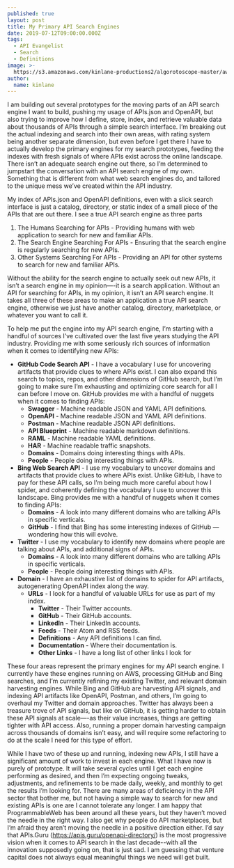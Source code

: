 ```yaml
---
published: true
layout: post
title: My Primary API Search Engines
date: 2019-07-12T09:00:00.000Z
tags:
  - API Evangelist
  - Search
  - Definitions
image: >-
  https://s3.amazonaws.com/kinlane-productions2/algorotoscope-master/aws-s3-stories-crypto-machine-bletchley-copper-circuit.png
author:
  name: kinlane
---
```

I am building out several prototypes for the moving parts of an API search engine I want to build, pushing my usage of APIs.json and OpenAPI, but also trying to improve how I define, store, index, and retrieve valuable data about thousands of APIs through a simple search interface. I’m breaking out the actual indexing and search into their own areas, with rating system being another separate dimension, but even before I get there I have to actually develop the primary engines for my search prototypes, feeding the indexes with fresh signals of where APIs exist across the online landscape. There isn’t an adequate search engine out there, so I’m determined to jumpstart the conversation with an API search engine of my own. Something that is different from what web search engines do, and tailored to the unique mess we’ve created within the API industry.

My index of APIs.json and OpenAPI definitions, even with a slick search interface is just a catalog, directory, or static index of a small piece of the APIs that are out there. I see a true API search engine as three parts

1. The Humans Searching for APIs - Providing humans with web application to search for new and familiar APIs.
2. The Search Engine Searching For APIs - Ensuring that the search engine is regularly searching for new APIs.
3. Other Systems Searching For APIs - Providing an API for other systems to search for new and familiar APIs.

Without the ability for the search engine to actually seek out new APIs, it isn’t a search engine in my opinion—-it is a search application. Without an API for searching for APIs, in my opinion, it isn’t an API search engine. It takes all three of these areas to make an application a true API search engine, otherwise we just have another catalog, directory, marketplace, or whatever you want to call it.

To help me put the engine into my API search engine, I’m starting with a handful of sources I’ve cultivated over the last five years studying the API industry. Providing me with some seriously rich sources of information when it comes to identifying new APIs:

- **GitHub Code Search API** - I have a vocabulary I use for uncovering artifacts that provide clues to where APIs exist. I can also expand this search to topics, repos, and other dimensions of GitHub search, but I’m going to make sure I’m exhausting and optimizing core search for all I can before I move on.  GitHub provides me with a handful of nuggets when it comes to finding APIs:
    - **Swagger** - Machine readable JSON and YAML API definitions.
    - **OpenAPI** - Machine readable JSON and YAML API definitions.
    - **Postman** - Machine readable JSON API definitions.
    - **API Blueprint** - Machine readable markdown definitions.
    - **RAML** - Machine readable YAML definitions.
    - **HAR** - Machine readable traffic snapshots.
    - **Domains** - Domains doing interesting things with APIs.
    - **People** - People doing interesting things with APIs.
- **Bing Web Search API** - I use my vocabulary to uncover domains and artifacts that provide clues to where APIs exist. Unlike GitHub, I have to pay for these API calls, so I’m being much more careful about how I spider, and coherently defining the vocabulary I use to uncover this landscape.  Bing provides me with a handful of nuggets when it comes to finding APIs:
    - **Domains** - A look into many different domains who are talking APIs in specific verticals.
    - **GitHub** - I find that Bing has some interesting indexes of GitHub — wondering how this will evolve.
- **Twitter** - I use my vocabulary to identify new domains where people are talking about APIs, and additional signs of APIs.
    - **Domains** - A look into many different domains who are talking APIs in specific verticals.
    - **People** - People doing interesting things with APIs.
- **Domain** - I have an exhaustive list of domains to spider for API artifacts, autogenerating OpenAPI index along the way.
    - **URLs** - I look for a handful of valuable URLs for use as part of my index.
        - **Twitter** - Their Twitter accounts.
        - **GitHub** - Their GitHub accounts.
        - **LinkedIn** - Their LinkedIn accounts.
        - **Feeds** - Their Atom and RSS feeds.
        - **Definitions** - Any API definitions I can find.
        - **Documentation** - Where their documentation is.
        - **Other Links** - I have a long list of other links I look for

These four areas represent the primary engines for my API search engine. I currently have these engines running on AWS, processing GitHub and Bing searches, and I’m currently refining my existing Twitter, and relevant domain harvesting engines. While Bing and GitHub are harvesting API signals, and indexing API artifacts like OpenAPI, Postman, and others, I’m going to overhaul my Twitter and domain approaches. Twitter has always been a treasure trove of API signals, but like on GitHub, it is getting harder to obtain these API signals at scale—-as their value increases, things are getting tighter with API access. Also, running a proper domain harvesting campaign across thousands of domains isn’t easy, and will require some refactoring to do at the scale I need for this type of effort.

While I have two of these up and running, indexing new APIs, I still have a significant amount of work to invest in each engine. What I have now is purely of prototype. It will take several cycles until I get each engine performing as desired, and then I’m expecting ongoing tweaks, adjustments, and refinements to be made daily, weekly, and monthly to get the results I’m looking for. There are many areas of deficiency in the API sector that bother me, but not having a simple way to search for new and existing APIs is one are I cannot tolerate any longer. I am happy that ProgrammableWeb has been around all these years, but they haven’t moved the needle in the right way. I also get why people do API marketplaces, but I’m afraid they aren’t moving the needle in a positive direction either. I’d say that APIs.Guru (https://apis.guru/openapi-directory/) is the most progressive vision when it comes to API search in the last decade--with all the innovation supposedly going on, that is just sad. I am guessing that venture capital does not always equal meaningful things we need will get built.
